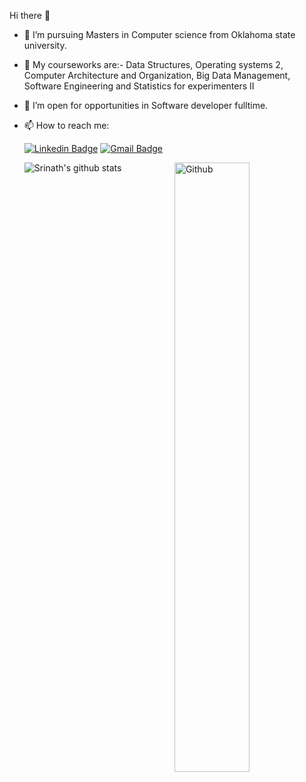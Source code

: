 Hi there 👋
- 🔭 I’m  pursuing Masters in Computer science from Oklahoma state university.
- 🌱 My courseworks are:- Data Structures, Operating systems 2, Computer Architecture and Organization, Big Data Management, Software Engineering and Statistics for experimenters II<br />
- 👯 I’m open for opportunities in Software developer fulltime.<br />
- 📫 How to reach me: 
   
   [![Linkedin Badge](https://img.shields.io/badge/-Srinath_sai_Tripuraneni-blue?style=flat-square&logo=Linkedin&logoColor=white&link=https://www.linkedin.com/in/srinath-sai-tripuraneni-b7b2511b3/)](https://www.linkedin.com/in/srinath-sai-tripuraneni-b7b2511b3/) [![Gmail Badge](https://img.shields.io/badge/-srinathtripuraneni@gmail.com-c14438?style=flat-square&logo=Gmail&logoColor=white&link=mailto:srinathtripuraneni@gmail.com)](mailto:srinathtripuraneni@gmail.com)
   
   ![Srinath's github stats](https://github-readme-stats.vercel.app/api?username=srinathsai&show_icons=true&theme=dark)
  <img align="right" width="50%" height="50%" alt="Github" src="https://user-images.githubusercontent.com/48678280/88862734-4903af80-d201-11ea-968b-9c939d88a37c.gif" />
 

